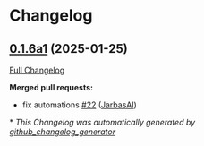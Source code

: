 # Changelog

## [0.1.6a1](https://github.com/OpenVoiceOS/ovos-skill-somafm/tree/0.1.6a1) (2025-01-25)

[Full Changelog](https://github.com/OpenVoiceOS/ovos-skill-somafm/compare/0.1.5...0.1.6a1)

**Merged pull requests:**

- fix automations [\#22](https://github.com/OpenVoiceOS/ovos-skill-somafm/pull/22) ([JarbasAl](https://github.com/JarbasAl))



\* *This Changelog was automatically generated by [github_changelog_generator](https://github.com/github-changelog-generator/github-changelog-generator)*
